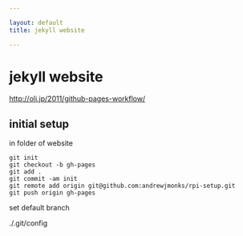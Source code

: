 ```yaml
---

layout: default
title: jekyll website

---
```



# jekyll website

http://oli.jp/2011/github-pages-workflow/

## initial setup

in folder of website

	git init
	git checkout -b gh-pages
	git add .
	git commit -am init
	git remote add origin git@github.com:andrewjmonks/rpi-setup.git
	git push origin gh-pages

set default branch

./.git/config